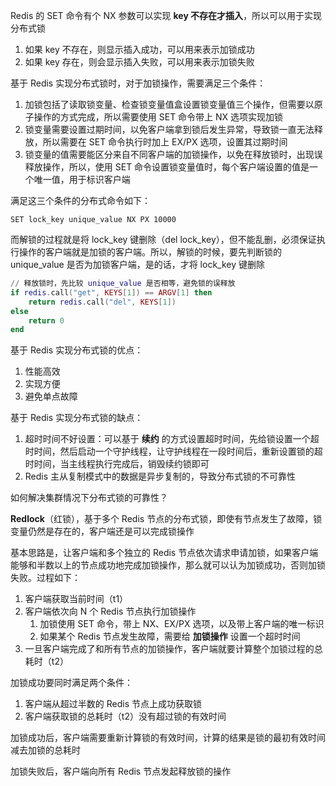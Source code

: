 Redis 的 SET 命令有个 NX 参数可以实现 **key 不存在才插入**，所以可以用于实现分布式锁

1. 如果 key 不存在，则显示插入成功，可以用来表示加锁成功
2. 如果 key 存在，则会显示插入失败，可以用来表示加锁失败

基于 Redis 实现分布式锁时，对于加锁操作，需要满足三个条件：

1. 加锁包括了读取锁变量、检查锁变量值盒设置锁变量值三个操作，但需要以原子操作的方式完成，所以需要使用 SET 命令带上 NX 选项实现加锁
2. 锁变量需要设置过期时间，以免客户端拿到锁后发生异常，导致锁一直无法释放，所以需要在 SET 命令执行时加上 EX/PX 选项，设置其过期时间
3. 锁变量的值需要能区分来自不同客户端的加锁操作，以免在释放锁时，出现误释放操作，所以，使用 SET 命令设置锁变量值时，每个客户端设置的值是一个唯一值，用于标识客户端

满足这三个条件的分布式命令如下：

```shell
SET lock_key unique_value NX PX 10000
```

而解锁的过程就是将 lock_key 键删除（del lock_key），但不能乱删，必须保证执行操作的客户端就是加锁的客户端。所以，解锁的时候，要先判断锁的 unique_value 是否为加锁客户端，是的话，才将 lock_key 键删除

```lua
// 释放锁时，先比较 unique_value 是否相等，避免锁的误释放
if redis.call("get", KEYS[1]) == ARGV[1] then
	return redis.call("del", KEYS[1])
else
	return 0
end
```

基于 Redis 实现分布式锁的优点：

1. 性能高效
2. 实现方便
3. 避免单点故障

基于 Redis 实现分布式锁的缺点：

1. 超时时间不好设置：可以基于 **续约** 的方式设置超时时间，先给锁设置一个超时时间，然后启动一个守护线程，让守护线程在一段时间后，重新设置锁的超时时间，当主线程执行完成后，销毁续约锁即可
2. Redis 主从复制模式中的数据是异步复制的，导致分布式锁的不可靠性

如何解决集群情况下分布式锁的可靠性？

**Redlock**（红锁），基于多个 Redis 节点的分布式锁，即使有节点发生了故障，锁变量仍然是存在的，客户端还是可以完成锁操作

基本思路是，让客户端和多个独立的 Redis 节点依次请求申请加锁，如果客户端能够和半数以上的节点成功地完成加锁操作，那么就可以认为加锁成功，否则加锁失败。过程如下：

1. 客户端获取当前时间（t1）
2. 客户端依次向 N 个 Redis 节点执行加锁操作
	1. 加锁使用 SET 命令，带上 NX、EX/PX 选项，以及带上客户端的唯一标识
	2. 如果某个 Redis 节点发生故障，需要给 **加锁操作** 设置一个超时时间
3. 一旦客户端完成了和所有节点的加锁操作，客户端就要计算整个加锁过程的总耗时（t2）

加锁成功要同时满足两个条件：

1. 客户端从超过半数的 Redis 节点上成功获取锁
2. 客户端获取锁的总耗时（t2）没有超过锁的有效时间

加锁成功后，客户端需要重新计算锁的有效时间，计算的结果是锁的最初有效时间减去加锁的总耗时

加锁失败后，客户端向所有 Redis 节点发起释放锁的操作